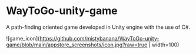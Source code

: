 # WayToGo-unity-game
A path-finding oriented game developed in Unity engine with the use of C#.

![game_icon](https://github.com/mistybanana/WayToGo-unity-game/blob/main/appstore_screenshots/icon.jpg?raw=true | width=100)
